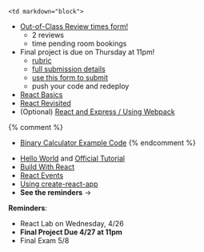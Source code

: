 	<td markdown="block">

* [Out-of-Class Review times form!](https://goo.gl/forms/KDHsiqiSgVBFGSu23)
    * 2 reviews
    * time pending room bookings
* Final project is due on Thursday at 11pm!
    * [rubric](final-project.html)
    * [full submission details](final-project.html#final_submit)
    * [use this form to submit](https://docs.google.com/a/nyu.edu/forms/d/e/1FAIpQLSfUNe5P9bzNBA1Z03b6NDeZEXe2qRRYBeewNWN1VnbLSkwgQQ/viewform)
    * push your code and redeploy 
* [React Basics](slides/26/react.html)
* [React Revisited](slides/26/react-state-parent.html)
* (Optional) [React and Express / Using Webpack](slides/26/react-webpack-continued.html)


{% comment %}
* [Binary Calculator Example Code](https://github.com/nyu-csci-ua-0480-001-fall-2016/examples/blob/master/class27/binary-calculator/src/index.js)
{% endcomment %}

</td>
	<td markdown="block">

* [Hello World](https://facebook.github.io/react/docs/hello-world.html) and [Official Tutorial](https://facebook.github.io/react/tutorial/tutorial.html)
* [Build With React](http://buildwithreact.com/)
* [React Events](https://facebook.github.io/react/docs/events.html#supported-events)
* [Using create-react-app](https://github.com/facebookincubator/create-react-app/blob/master/README.md#getting-started)
* __See the reminders__ &rarr;

<!--
* Chapter 
* Chapter 
-->
</td>
	<td markdown="block">

__Reminders__: 

* React Lab on Wednesday, 4/26
* __Final Project Due 4/27 at 11pm__
* Final Exam 5/8

</td>
